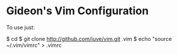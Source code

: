 Gideon's Vim Configuration
==========================

To use just:

  $ cd
  $ git clone http://github.com/juve/vim.git .vim
  $ echo "source ~/.vim/vimrc" > .vimrc

